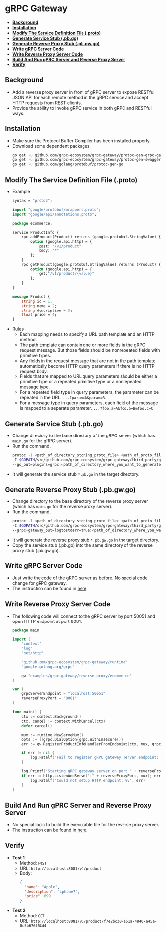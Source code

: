 # gRPC Gateway

- [**Background**](#background)
- [**Installation**](#installation)
- [**Modify The Service Definition File (.proto)**](#modify-the-service-definition-file-proto)
- [**Generate Service Stub (.pb.go)**](#generate-service-stub-pbgo)
- [**Generate Reverse Proxy Stub (.pb.gw.go)**](#generate-reverse-proxy-stub-pbgwgo)
- [**Write gRPC Server Code**](#write-grpc-server-code)
- [**Write Reverse Proxy Server Code**](#write-reverse-proxy-server-code)
- [**Build And Run gPRC Server and Reverse Proxy Server**](#build-and-run-gprc-server-and-reverse-proxy-server)
- [**Verify**](#verify)

## Background
- Add a reverse proxy server in front of gRPC server to expose RESTful JSON API for each remote method in the gRPC service and accept HTTP requests from REST clients.
- Provide the ability to invoke gRPC service in both gRPC and RESTful ways.

## Installation
- Make sure the Protocol Buffer Compiler has been installed properly.
- Download some dependent packages
  ```bash
  go get -u github.com/grpc-ecosystem/grpc-gateway/protoc-gen-grpc-gateway
  go get -u github.com/grpc-ecosystem/grpc-gateway/protoc-gen-swagger
  go get -u github.com/golang/protobuf/protoc-gen-go
  ```
  
## Modify The Service Definition File (.proto)
- Example
  ```proto
  syntax = "proto3";

  import "google/protobuf/wrappers.proto";
  import "google/api/annotations.proto";

  package ecommerce;

  service ProductInfo {
      rpc addProduct(Product) returns (google.protobuf.StringValue) {
          option (google.api.http) = {
              post: "/v1/product"
              body: "*"
          };
      }
      rpc getProduct(google.protobuf.StringValue) returns (Product) {
          option (google.api.http) = {
              get:"/v1/product/{value}"
          };
      }
  }

  message Product {
      string id = 1;
      string name = 2;
      string description = 3;
      float price = 4;
  }
  ```
- Rules
   - Each mapping needs to specify a URL path template and an HTTP method.
   - The path template can contain one or more fields in the gRPC request message. But those fields should be nonrepeated fields with primitive types.
   - Any fields in the request message that are not in the path template automatically become HTTP query parameters if there is no HTTP request body.
   - Fields that are mapped to URL query parameters should be either a primitive type or a repeated primitive type or a nonrepeated message type.
   - For a repeated field type in query parameters, the parameter can be repeated in the URL.
     `...?param=A&param=B.`
   - For a message type in query parameters, each field of the message is mapped to a separate parameter.
     `...?foo.a=A&foo.b=B&foo.c=C`

## Generate Service Stub (.pb.go)
- Change directory to the base directory of the gRPC server (which has `main.go` for the gRPC server).
- Run the command.
  ```bash
  protoc -I <path_of_directory_storing_proto_file> <path_of_proto_file> \
  -I $GOPATH/src/github.com/grpc-ecosystem/grpc-gateway/third_party/googleapis \
  --go_out=plugins=grpc:<path_of_directory_where_you_want_to_generate_stub_file>
  ```
- It will generate the service stub `*.pb.go` in the target directory.

## Generate Reverse Proxy Stub (.pb.gw.go)
- Change directory to the base directory of the reverse proxy server (which has `main.go` for the reverse proxy server).
- Run the command.
  ```bash
  protoc -I <path_of_directory_storing_proto_file> <path_of_proto_file> \
  -I $GOPATH/src/github.com/grpc-ecosystem/grpc-gateway/third_party/googleapis \
  --grpc-gateway_out=logtostderr=true:<path_of_directory_where_you_want_to_generate_stub_file>
  ```
- It will generate the reverse proxy stub `*.pb.gw.go` in the target directory.
- Copy the service stub (.pb.go) into the same directory of the reverse proxy stub (.pb.gw.go).

## Write gRPC Server Code
- Just write the code of the gRPC server as before. No special code change for gRPC gateway.
- The instruction can be found in [here](../docs/write_server.md).

## Write Reverse Proxy Server Code
- The following code will connect to the gRPC server by port 50051 and open HTTP endpoint at port 8081.
  ```go
  package main

  import (
      "context"
      "log"
      "net/http"

      "github.com/grpc-ecosystem/grpc-gateway/runtime"
      "google.golang.org/grpc"

      gw "examples/grpc-gateway/reverse-proxy/ecommerce"
  )

  var (
      grpcServerEndpoint = "localhost:50051"
      reverseProxyPort = "8081"
  )

  func main() {
      ctx := context.Background()
      ctx, cancel := context.WithCancel(ctx)
      defer cancel()

      mux := runtime.NewServeMux()
      opts := []grpc.DialOption{grpc.WithInsecure()}
      err := gw.RegisterProductInfoHandlerFromEndpoint(ctx, mux, grpcServerEndpoint, opts)

      if err != nil {
          log.Fatalf("Fail to register gRPC gateway server endpoint: %v", err)
      }

      log.Printf("Starting gRPC gateway server on port " + reverseProxyPort)
      if err := http.ListenAndServe(":" + reverseProxyPort, mux); err != nil {
          log.Fatalf("Could not setup HTTP endpoint: %v", err)
      }
  }
  ```
  
## Build And Run gPRC Server and Reverse Proxy Server
- No special logic to build the executable file for the reverse proxy server.
- The instruction can be found in [here](../docs/build_executable.md).

## Verify
- **Test 1**
   - Method: `POST`
   - URL: `http://localhost:8081/v1/product`
   - Body:
     ```json
     {
       "name": "Apple", 
       "description": "iphone7", 
       "price": 699
     }
     ```
- **Test 2**
   - Method: `GET`
   - URL: `http://localhost:8081/v1/product/f7e2bc30-e51a-4840-a45a-0c5b676f58d4`

